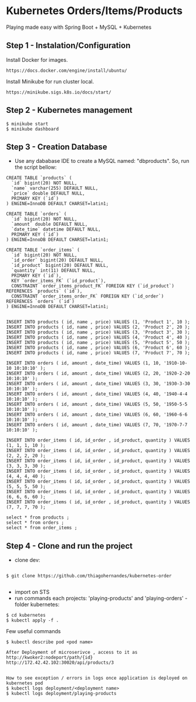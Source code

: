 # Kubernetes Orders/Items/Products
Playing made easy with Spring Boot + MySQL + Kubernetes

## Step 1 - Instalation/Configuration

Install Docker for images.

```
https://docs.docker.com/engine/install/ubuntu/
```

Install Minikube for run cluster local.

```
https://minikube.sigs.k8s.io/docs/start/
```

## Step 2 - Kubernetes management

```
$ minikube start
$ minikube dashboard

```

## Step 3 - Creation Database

- Use any dababase IDE to create a MySQL named: "dbproducts". So, run the script bellow: 


```
CREATE TABLE `products` (
  `id` bigint(20) NOT NULL,
  `name` varchar(255) DEFAULT NULL,
  `price` double DEFAULT NULL,
  PRIMARY KEY (`id`)
) ENGINE=InnoDB DEFAULT CHARSET=latin1;

CREATE TABLE `orders` (
  `id` bigint(20) NOT NULL,
  `amount` double DEFAULT NULL,
  `date_time` datetime DEFAULT NULL,
  PRIMARY KEY (`id`)
) ENGINE=InnoDB DEFAULT CHARSET=latin1;

CREATE TABLE `order_items` (
  `id` bigint(20) NOT NULL,
  `id_order` bigint(20) DEFAULT NULL,
  `id_product` bigint(20) DEFAULT NULL,
  `quantity` int(11) DEFAULT NULL,
  PRIMARY KEY (`id`),
  KEY `order_items_FK` (`id_product`),
  CONSTRAINT `order_items_product_FK` FOREIGN KEY (`id_product`) REFERENCES `products` (`id`),
  CONSTRAINT `order_items_order_FK` FOREIGN KEY (`id_order`) REFERENCES `orders` (`id`)
) ENGINE=InnoDB DEFAULT CHARSET=latin1;


INSERT INTO products ( id, name , price) VALUES (1, 'Product 1', 10 );
INSERT INTO products ( id, name , price) VALUES (2, 'Product 2', 20 );
INSERT INTO products ( id, name , price) VALUES (3, 'Product 3', 30 );
INSERT INTO products ( id, name , price) VALUES (4, 'Product 4', 40 );
INSERT INTO products ( id, name , price) VALUES (5, 'Product 5', 50 );
INSERT INTO products ( id, name , price) VALUES (6, 'Product 6', 60 );
INSERT INTO products ( id, name , price) VALUES (7, 'Product 7', 70 );

INSERT INTO orders ( id, amount , date_time) VALUES (1, 10, '1910-10-10 10:10:10' );
INSERT INTO orders ( id, amount , date_time) VALUES (2, 20, '1920-2-20 10:10:10' );
INSERT INTO orders ( id, amount , date_time) VALUES (3, 30, '1930-3-30 10:10:10' );
INSERT INTO orders ( id, amount , date_time) VALUES (4, 40, '1940-4-4 10:10:10' );
INSERT INTO orders ( id, amount , date_time) VALUES (5, 50, '1950-5-5 10:10:10' );
INSERT INTO orders ( id, amount , date_time) VALUES (6, 60, '1960-6-6 10:10:10' );
INSERT INTO orders ( id, amount , date_time) VALUES (7, 70, '1970-7-7 10:10:10' );

INSERT INTO order_items ( id, id_order , id_product, quantity ) VALUES (1, 1, 1, 10 );
INSERT INTO order_items ( id, id_order , id_product, quantity ) VALUES (2, 2, 2, 20 );
INSERT INTO order_items ( id, id_order , id_product, quantity ) VALUES (3, 3, 3, 30 );
INSERT INTO order_items ( id, id_order , id_product, quantity ) VALUES (4, 4, 4, 40 );
INSERT INTO order_items ( id, id_order , id_product, quantity ) VALUES (5, 5, 5, 50 );
INSERT INTO order_items ( id, id_order , id_product, quantity ) VALUES (6, 6, 6, 60 );
INSERT INTO order_items ( id, id_order , id_product, quantity ) VALUES (7, 7, 7, 70 );

select * from products ;
select * from orders ;
select * from order_items ;

```

## Step 4 - Clone and run the project

- clone dev: 

```

$ git clone https://github.com/thiagohernandes/kubernetes-order
            
```

- import on STS
- run commands each projects: 'playing-products' and 'playing-orders' - folder kubernetes:

```
$ cd kubernetes
$ kubectl apply -f .

```



Few useful commands 

```
$ kubectl describe pod <pod name>

After Deployment of microserivce , access to it as 
http://kwoker2:nodeport/path/{id}
http://172.42.42.102:30020/api/products/3


How to see exception / errors in logs once application is deployed on kubernetes pod
$ kubectl logs deployment/<deployment name>
$ kubectl logs deployment/playing-products

```
